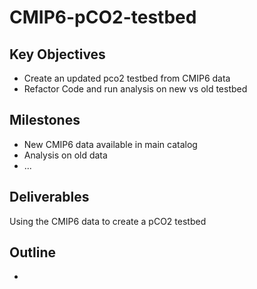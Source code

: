 # CMIP6-pCO2-testbed

## Key Objectives
- Create an updated pco2 testbed from CMIP6 data
- Refactor Code and run analysis on new vs old testbed

## Milestones
- New CMIP6 data available in main catalog
- Analysis on old data
- ...

## Deliverables

Using the CMIP6 data to create a pCO2 testbed

## Outline

- 
